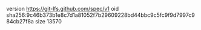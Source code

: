 version https://git-lfs.github.com/spec/v1
oid sha256:9c46b373b1e8c7d1a81052f7b29609228bd44bbc9c5fc9f9d7997c984cb27f8a
size 13570
